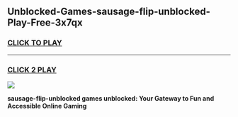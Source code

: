 
## Unblocked-Games-sausage-flip-unblocked-Play-Free-3x7qx
<h3>
<a href="https://premium76.site?title=sausage-flip-unblocked&ref=20M">CLICK TO PLAY</a></h3>
<hr>

<h3>
<a href="https://premium76.site?title=sausage-flip-unblocked&ref=20M">CLICK 2 PLAY</a>
  
</h3>

<a href="https://premium76.site?title=sausage-flip-unblocked&ref=19M"><img src="https://clearcache.store/games.png"></a>


**sausage-flip-unblocked games unblocked: Your Gateway to Fun and Accessible Online Gaming**
